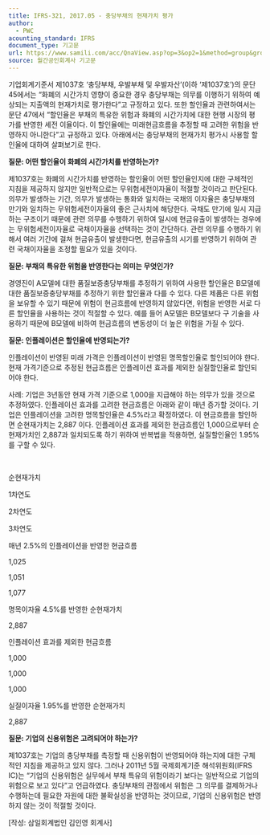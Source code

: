 ```yaml
---
title: IFRS-321, 2017.05 - 충당부채의 현재가치 평가
author:
  - PWC
acounting_standard: IFRS
document_type: 기고문
url: https://www.samili.com/acc/QnaView.asp?op=3&op2=1&method=group&group=2086-15;1&orgcode=0&searchword=&page=4&code=IFRS%2D321%3A201705
source: 월간공인회계사 기고문
---
```

기업회계기준서 제1037호 ‘충당부채, 우발부채 및 우발자산’(이하 ‘제1037호’)의 문단 45에서는 “화폐의 시간가치 영향이 중요한 경우 충당부채는 의무를 이행하기 위하여 예상되는 지출액의 현재가치로 평가한다”고 규정하고 있다. 또한 할인율과 관련하여서는 문단 47에서 “할인율은 부채의 특유한 위험과 화폐의 시간가치에 대한 현행 시장의 평가를 반영한 세전 이율이다. 이 할인율에는 미래현금흐름을 추정할 때 고려한 위험을 반영하지 아니한다”고 규정하고 있다. 아래에서는 충당부채의 현재가치 평가시 사용할 할인율에 대하여 살펴보기로 한다.

  

**질문: 어떤 할인율이 화폐의 시간가치를 반영하는가?**

제1037호는 화폐의 시간가치를 반영하는 할인율이 어떤 할인율인지에 대한 구체적인 지침을 제공하지 않지만 일반적으로는 무위험세전이자율이 적절할 것이라고 판단된다. 의무가 발생하는 기간, 의무가 발생하는 통화와 일치하는 국채의 이자율은 충당부채의 만기와 일치하는 무위험세전이자율의 좋은 근사치에 해당한다. 국채도 만기에 일시 지급하는 구조이기 때문에 관련 의무를 수행하기 위하여 일시에 현금유출이 발생하는 경우에는 무위험세전이자율로 국채이자율을 선택하는 것이 간단하다. 관련 의무를 수행하기 위해서 여러 기간에 걸쳐 현금유출이 발생한다면, 현금유출의 시기를 반영하기 위하여 관련 국채이자율을 조정할 필요가 있을 것이다.

  

**질문: 부채의 특유한 위험을 반영한다는 의미는 무엇인가?**

경영진이 A모델에 대한 품질보증충당부채를 추정하기 위하여 사용한 할인율은 B모델에 대한 품질보증충당부채를 추정하기 위한 할인율과 다를 수 있다. 다른 제품은 다른 위험을 보유할 수 있기 때문에 위험이 현금흐름에 반영하지 않았다면, 위험을 반영한 서로 다른 할인율을 사용하는 것이 적절할 수 있다. 예를 들어 A모델은 B모델보다 구 기술을 사용하기 때문에 B모델에 비하여 현금흐름의 변동성이 더 높은 위험을 가질 수 있다.

  

**질문: 인플레이션은 할인율에 반영되는가?**

인플레이션이 반영된 미래 가격은 인플레이션이 반영된 명목할인율로 할인되어야 한다. 현재 가격기준으로 추정된 현금흐름은 인플레이션 효과를 제외한 실질할인율로 할인되어야 한다.

  

사례: 기업은 3년동안 현재 가격 기준으로 1,000을 지급해야 하는 의무가 있을 것으로 추정하였다. 인플레이션 효과를 고려한 현금흐름은 아래와 같이 매년 증가할 것이다. 기업은 인플레이션을 고려한 명목할인율은 4.5%라고 확정하였다. 이 현금흐름을 할인하면 순현재가치는 2,887 이다. 인플레이션 효과를 제외한 현금흐름인 1,000으로부터 순현재가치인 2,887과 일치되도록 하기 위하여 반복법을 적용하면, 실질할인율인 1.95%를 구할 수 있다.

    

순현재가치

1차연도

2차연도

3차연도

매년 2.5%의 인플레이션을 반영한 현금흐름

1,025

1,051

1,077

명목이자율 4.5%를 반영한 순현재가치

2,887

인플레이션 효과를 제외한 현금흐름

1,000

1,000

1,000

실질이자율 1.95%를 반영한 순현재가치

2,887

  

**질문: 기업의 신용위험은 고려되어야 하는가?**

제1037호는 기업의 충당부채를 측정할 때 신용위험이 반영되어야 하는지에 대한 구체적인 지침을 제공하고 있지 않다. 그러나 2011년 5월 국제회계기준 해석위원회(IFRS IC)는 “기업의 신용위험은 실무에서 부채 특유의 위험이라기 보다는 일반적으로 기업의 위험으로 보고 있다”고 언급하였다. 충당부채의 관점에서 위험은 그 의무를 결제하거나 수행하는데 필요한 자원에 대한 불확실성을 반영하는 것이므로, 기업의 신용위험은 반영하지 않는 것이 적절할 것이다.

  

\[작성: 삼일회계법인 김인영 회계사\]